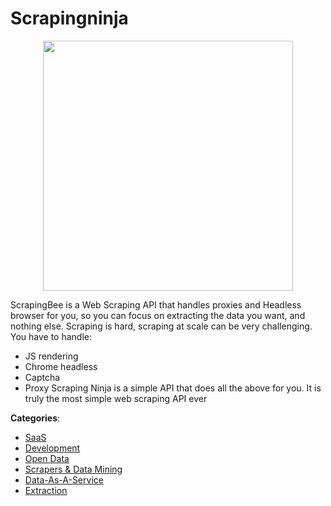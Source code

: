 # Scrapingninja
<p align="center">
    <img width="400" src="https://raw.githubusercontent.com/apis-list/apis-list/apis/scrapingninja/logo_256x256.png" />
</p>

ScrapingBee is a Web Scraping API that handles proxies and Headless browser for you, so you can focus on extracting the data you want, and nothing else. Scraping is hard, scraping at scale can be very challenging. 
You have to handle:
- JS rendering
- Chrome headless
- Captcha
- Proxy
Scraping Ninja is a simple API that does all the above for you. 
It is truly the most simple web scraping API ever



**Categories**:
- [SaaS](https://github.com/apis-list/apis-list#saas)
- [Development](https://github.com/apis-list/apis-list#development)
- [Open Data](https://github.com/apis-list/apis-list#open-data)
- [Scrapers & Data Mining](https://github.com/apis-list/apis-list#scrapers-and-data-mining)
- [Data-As-A-Service](https://github.com/apis-list/apis-list#data-as-a-service)
- [Extraction](https://github.com/apis-list/apis-list#extraction)



